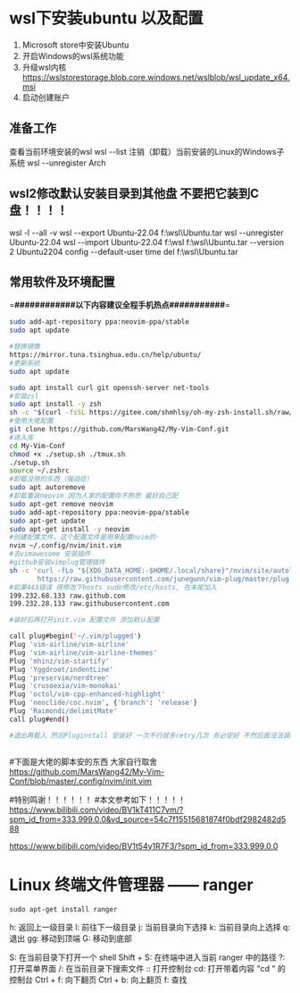 # wsl下安装ubuntu 以及配置

1. Microsoft store中安装Ubuntu
2. 开启Windows的wsl系统功能
3. 升级wsl内核
   https://wslstorestorage.blob.core.windows.net/wslblob/wsl_update_x64.msi
4. 启动创建账户

## 准备工作

查看当前环境安装的wsl
wsl --list
注销（卸载）当前安装的Linux的Windows子系统
wsl --unregister Arch

## wsl2修改默认安装目录到其他盘 不要把它装到C盘！！！！

wsl -l --all -v
wsl --export Ubuntu-22.04 f:\wsl\Ubuntu.tar
wsl --unregister Ubuntu-22.04
wsl --import Ubuntu-22.04 f:\wsl f:\wsl\Ubuntu.tar --version 2
Ubuntu2204 config --default-user time
del f:\wsl\Ubuntu.tar

## 常用软件及环境配置

=**############以下内容建议全程手机热点###########**=

```bash
sudo add-apt-repository ppa:neovim-ppa/stable
sudo apt update

#替换镜像
https://mirror.tuna.tsinghua.edu.cn/help/ubuntu/
#更新系统
sudo apt update

sudo apt install curl git openssh-server net-tools
#安装zsl
sudo apt install -y zsh
sh -c "$(curl -fsSL https://gitee.com/shmhlsy/oh-my-zsh-install.sh/raw/master/install.sh)"
#使用大佬配置
git clone https://github.com/MarsWang42/My-Vim-Conf.git
#进入库
cd My-Vim-Conf
chmod +x ./setup.sh ./tmux.sh
./setup.sh
source ~/.zshrc
#卸载没用的东西（强迫症）
sudo apt autoremove
#卸载重装neovim 因为人家的配置你不熟悉 最好自己配
sudo apt-get remove neovim
sudo add-apt-repository ppa:neovim-ppa/stable
sudo apt-get update
sudo apt-get install -y neovim
#创建配置文件，这个配置文件是用来配置nvim的·
nvim ~/.config/nvim/init.vim
#去vimawesome 安装插件
#github安装vimplug管理插件
sh -c 'curl -fLo "${XDG_DATA_HOME:-$HOME/.local/share}"/nvim/site/autoload/plug.vim --create-dirs \
       https://raw.githubusercontent.com/junegunn/vim-plug/master/plug.vim'
#如果443错误 得修改下hosts sudo修改/etc/hosts, 在末尾加入
199.232.68.133 raw.github.com
199.232.28.133 raw.githubusercontent.com

#装好后再打开init.vim 配置文件 添加默认配置

call plug#begin('~/.vim/plugged')
Plug 'vim-airline/vim-airline'
Plug 'vim-airline/vim-airline-themes'
Plug 'mhinz/vim-startify'
Plug 'Yggdroot/indentLine'
Plug 'preservim/nerdtree'
Plug 'crusoexia/vim-monokai'
Plug 'octol/vim-cpp-enhanced-highlight'
Plug 'neoclide/coc.nvim', {'branch': 'release'}
Plug 'Raimondi/delimitMate'
call plug#end()

#退出再载入 然后Pluginstall 安装好 一次不行就多retry几次 务必安好 不然后面没法装clangd



```

#下面是大佬的脚本安的东西 大家自行取舍 
https://github.com/MarsWang42/My-Vim-Conf/blob/master/.config/nvim/init.vim


#特别鸣谢！！！！！！
#本文参考如下！！！！！
https://www.bilibili.com/video/BV1kT411C7vm/?spm_id_from=333.999.0.0&vd_source=54c7f15515681874f0bdf2982482d588

https://www.bilibili.com/video/BV1t54y1R7F3/?spm_id_from=333.999.0.0



# Linux 终端文件管理器 —— ranger

```sudo apt-get install ranger```

h: 返回上一级目录
l: 前往下一级目录
j: 当前目录向下选择
k: 当前目录向上选择
q: 退出
gg: 移动到顶端
G: 移动到底部

S: 在当前目录下打开一个 shell
Shift + S: 在终端中进入当前 ranger 中的路径
?: 打开菜单界面
/: 在当前目录下搜索文件
:: 打开控制台
cd: 打开带着内容 "cd " 的控制台
Ctrl + f: 向下翻页
Ctrl + b: 向上翻页
f: 查找
